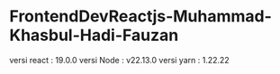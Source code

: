 # FrontendDevReactjs-Muhammad-Khasbul-Hadi-Fauzan

versi react : 19.0.0
versi Node : v22.13.0
versi yarn : 1.22.22

